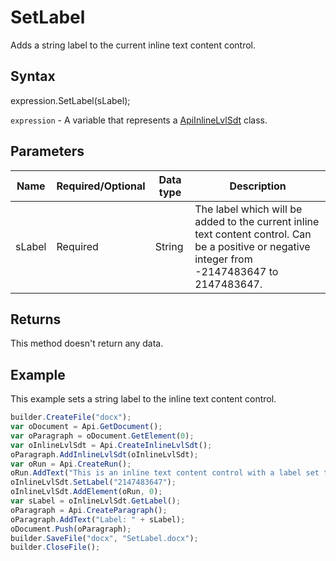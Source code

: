 # SetLabel

Adds a string label to the current inline text content control.

## Syntax

expression.SetLabel(sLabel);

`expression` - A variable that represents a [ApiInlineLvlSdt](../ApiInlineLvlSdt.md) class.

## Parameters

| **Name** | **Required/Optional** | **Data type** | **Description** |
| ------------- | ------------- | ------------- | ------------- |
| sLabel | Required | String | The label which will be added to the current inline text content control. Can be a positive or negative integer from -2147483647 to 2147483647. |

## Returns

This method doesn't return any data.

## Example

This example sets a string label to the inline text content control.

```javascript
builder.CreateFile("docx");
var oDocument = Api.GetDocument();
var oParagraph = oDocument.GetElement(0);
var oInlineLvlSdt = Api.CreateInlineLvlSdt();
oParagraph.AddInlineLvlSdt(oInlineLvlSdt);
var oRun = Api.CreateRun();
oRun.AddText("This is an inline text content control with a label set to it.");
oInlineLvlSdt.SetLabel("2147483647");
oInlineLvlSdt.AddElement(oRun, 0);
var sLabel = oInlineLvlSdt.GetLabel();
oParagraph = Api.CreateParagraph();
oParagraph.AddText("Label: " + sLabel);
oDocument.Push(oParagraph);
builder.SaveFile("docx", "SetLabel.docx");
builder.CloseFile();
```